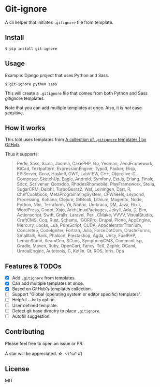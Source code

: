 Git-ignore
===

A cli helper that initiates `.gitignore` file from template.


## Install
```terminal
$ pip install git-ignore
```

## Usage
Example: Django project that uses Python and Sass.
```
$ git-ignore python sass
```
This will create a `.gitignore` file that comes from both Python and Sass gitignore templates.

Note that you can add multiple templates at once.
Also, it is _not_ case sensitive.

## How it works
This tool uses templates from [A collection of `.gitignore` templates | by GitHub](https://github.com/github/gitignore/).

Thus it supports:
> Perl6, Sass, Scala, Joomla, CakePHP, Go, Yeoman, ZendFramework, KiCad, Textpattern, ExpressionEngine, Typo3, Packer, Elisp, EPiServer, Gcov, Haskell, GWT, LabVIEW, C++, Objective-C, Composer, SketchUp, Eagle, Android, Symfony, ExtJs, Erlang, Finale, Sdcc, Scrivener, Qooxdoo, RhodesRhomobile, PlayFramework, Stella, SugarCRM, Delphi, TurboGears2, Waf, Leiningen, Dart, R, ChefCookbook, MetaProgrammingSystem, CFWheels, Lilypond, Processing, Kohana, Clojure, GitBook, Lithium, Magento, Node, Python, Nim, Terraform, Yii, Nanoc, Umbraco, DM, Java, Elixir, WordPress, Godot, Xojo, ArchLinuxPackages, Jekyll, Ada, D, Elm, Actionscript, Swift, Grails, Laravel, Perl, CMake, VVVV, VisualStudio, CraftCMS, Coq, Rust, Scheme, IGORPro, Drupal, Plone, AppEngine, Mercury, Jboss, Lua, PureScript, CUDA, AppceleratorTitanium, Concrete5, CodeIgniter, Fortran, Julia, ForceDotCom, OracleForms, Smalltalk, Rails, Phalcon, Prestashop, Agda, Unity, FuelPHP, LemonStand, SeamGen, SCons, SymphonyCMS, CommonLisp, Gradle, Maven, Ruby, OpenCart, Fancy, TeX, Zephir, OCaml, UnrealEngine, Autotools, C, Kotlin, Qt, ROS, Idris, Opa

## Features & TODOs
- [x] Add `.gitignore` from templates.
- [x] Can add multiple templates at once.
- [x] Based on GitHub's templates collection.
- [ ] Support "Global (operating system or editor specific) templates".
- [ ] Helpful `--help` option.
- [ ] User defined template.
- [ ] Detect git base directry to place `.gitignore`.
- [ ] Autofill suggestion.

## Contributing
Please feel free to open an issue or PR.

A star will be appreciated. ☆ ヽ(^ω^ #)

## License
MIT
